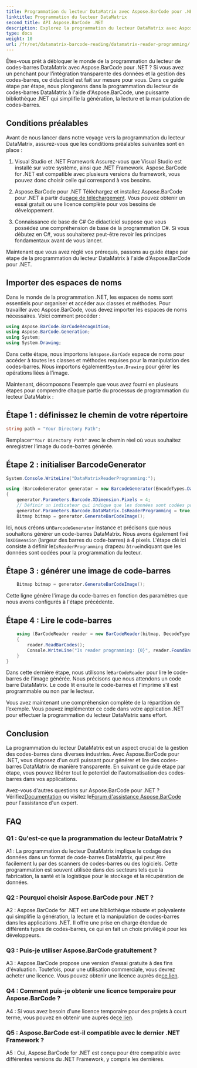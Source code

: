 ```yaml
---
title: Programmation du lecteur DataMatrix avec Aspose.BarCode pour .NET
linktitle: Programmation du lecteur DataMatrix
second_title: API Aspose.BarCode .NET
description: Explorez la programmation du lecteur DataMatrix avec Aspose.BarCode pour .NET. Apprenez à générer et lire des codes-barres DataMatrix dans vos applications .NET avec ce guide complet.
type: docs
weight: 10
url: /fr/net/datamatrix-barcode-reading/datamatrix-reader-programming/
---
```

Êtes-vous prêt à débloquer le monde de la programmation du lecteur de codes-barres DataMatrix avec Aspose.BarCode pour .NET ? Si vous avez un penchant pour l’intégration transparente des données et la gestion des codes-barres, ce didacticiel est fait sur mesure pour vous. Dans ce guide étape par étape, nous plongerons dans la programmation du lecteur de codes-barres DataMatrix à l'aide d'Aspose.BarCode, une puissante bibliothèque .NET qui simplifie la génération, la lecture et la manipulation de codes-barres. 

## Conditions préalables

Avant de nous lancer dans notre voyage vers la programmation du lecteur DataMatrix, assurez-vous que les conditions préalables suivantes sont en place :

1. Visual Studio et .NET Framework
Assurez-vous que Visual Studio est installé sur votre système, ainsi que .NET Framework. Aspose.BarCode for .NET est compatible avec plusieurs versions du framework, vous pouvez donc choisir celle qui correspond à vos besoins.

2. Aspose.BarCode pour .NET
 Téléchargez et installez Aspose.BarCode pour .NET à partir du[page de téléchargement](https://releases.aspose.com/barcode/net/). Vous pouvez obtenir un essai gratuit ou une licence complète pour vos besoins de développement.

3. Connaissance de base de C#
Ce didacticiel suppose que vous possédez une compréhension de base de la programmation C#. Si vous débutez en C#, vous souhaiterez peut-être revoir les principes fondamentaux avant de vous lancer.

Maintenant que vous avez réglé vos prérequis, passons au guide étape par étape de la programmation du lecteur DataMatrix à l'aide d'Aspose.BarCode pour .NET.

## Importer des espaces de noms

Dans le monde de la programmation .NET, les espaces de noms sont essentiels pour organiser et accéder aux classes et méthodes. Pour travailler avec Aspose.BarCode, vous devez importer les espaces de noms nécessaires. Voici comment procéder :

```csharp
using Aspose.BarCode.BarCodeRecognition;
using Aspose.BarCode.Generation;
using System;
using System.Drawing;
```

 Dans cette étape, nous importons le`Aspose.BarCode` espace de noms pour accéder à toutes les classes et méthodes requises pour la manipulation des codes-barres. Nous importons également`System.Drawing` pour gérer les opérations liées à l’image.

Maintenant, décomposons l'exemple que vous avez fourni en plusieurs étapes pour comprendre chaque partie du processus de programmation du lecteur DataMatrix :

## Étape 1 : définissez le chemin de votre répertoire

```csharp
string path = "Your Directory Path";
```

 Remplacer`"Your Directory Path"` avec le chemin réel où vous souhaitez enregistrer l’image du code-barres générée.

## Étape 2 : initialiser BarcodeGenerator

```csharp
System.Console.WriteLine("DataMatrixReaderProgramming:");

using (BarcodeGenerator generator = new BarcodeGenerator(EncodeTypes.DataMatrix, "Aspose"))
{
    generator.Parameters.Barcode.XDimension.Pixels = 4;
    // Définir un indicateur qui indique que les données sont codées pour la programmation du lecteur
    generator.Parameters.Barcode.DataMatrix.IsReaderProgramming = true;
    Bitmap bitmap = generator.GenerateBarCodeImage();
```

 Ici, nous créons un`BarcodeGenerator` instance et précisons que nous souhaitons générer un code-barres DataMatrix. Nous avons également fixé le`XDimension` (largeur des barres du code-barres) à 4 pixels. L'étape clé ici consiste à définir le`IsReaderProgramming` drapeau à`true`indiquant que les données sont codées pour la programmation du lecteur.

## Étape 3 : générer une image de code-barres

```csharp
    Bitmap bitmap = generator.GenerateBarCodeImage();
```

Cette ligne génère l'image du code-barres en fonction des paramètres que nous avons configurés à l'étape précédente.

## Étape 4 : Lire le code-barres

```csharp
    using (BarCodeReader reader = new BarCodeReader(bitmap, DecodeType.DataMatrix))
    {
        reader.ReadBarCodes();
        Console.WriteLine("Is reader programming: {0}", reader.FoundBarCodes[0].Extended.DataMatrix.IsReaderProgramming);
    }
}
```

 Dans cette dernière étape, nous utilisons le`BarCodeReader` pour lire le code-barres de l'image générée. Nous précisons que nous attendons un code barre DataMatrix. Le code lit ensuite le code-barres et l'imprime s'il est programmable ou non par le lecteur.

Vous avez maintenant une compréhension complète de la répartition de l’exemple. Vous pouvez implémenter ce code dans votre application .NET pour effectuer la programmation du lecteur DataMatrix sans effort.

## Conclusion

La programmation du lecteur DataMatrix est un aspect crucial de la gestion des codes-barres dans diverses industries. Avec Aspose.BarCode pour .NET, vous disposez d'un outil puissant pour générer et lire des codes-barres DataMatrix de manière transparente. En suivant ce guide étape par étape, vous pouvez libérer tout le potentiel de l'automatisation des codes-barres dans vos applications.

 Avez-vous d'autres questions sur Aspose.BarCode pour .NET ? Vérifiez[Documentation](https://reference.aspose.com/barcode/net/) ou visitez le[Forum d'assistance Aspose.BarCode](https://forum.aspose.com/c/barcode/13) pour l'assistance d'un expert.

## FAQ

### Q1 : Qu'est-ce que la programmation du lecteur DataMatrix ?

A1 : La programmation du lecteur DataMatrix implique le codage des données dans un format de code-barres DataMatrix, qui peut être facilement lu par des scanners de codes-barres ou des logiciels. Cette programmation est souvent utilisée dans des secteurs tels que la fabrication, la santé et la logistique pour le stockage et la récupération de données.

### Q2 : Pourquoi choisir Aspose.BarCode pour .NET ?

A2 : Aspose.BarCode for .NET est une bibliothèque robuste et polyvalente qui simplifie la génération, la lecture et la manipulation de codes-barres dans les applications .NET. Il offre une prise en charge étendue de différents types de codes-barres, ce qui en fait un choix privilégié pour les développeurs.

### Q3 : Puis-je utiliser Aspose.BarCode gratuitement ?

 A3 : Aspose.BarCode propose une version d'essai gratuite à des fins d'évaluation. Toutefois, pour une utilisation commerciale, vous devrez acheter une licence. Vous pouvez obtenir une licence auprès de[ce lien](https://purchase.aspose.com/buy).

### Q4 : Comment puis-je obtenir une licence temporaire pour Aspose.BarCode ?

 A4 : Si vous avez besoin d'une licence temporaire pour des projets à court terme, vous pouvez en obtenir une auprès de[ce lien](https://purchase.aspose.com/temporary-license/).

### Q5 : Aspose.BarCode est-il compatible avec le dernier .NET Framework ?

A5 : Oui, Aspose.BarCode for .NET est conçu pour être compatible avec différentes versions du .NET Framework, y compris les dernières.